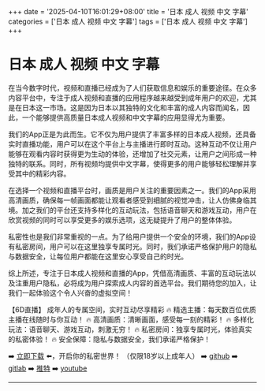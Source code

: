 +++
date = '2025-04-10T16:01:29+08:00'
title = '日本 成人 视频 中文 字幕'
categories = ['日本 成人 视频 中文 字幕']
tags = ['日本 成人 视频 中文 字幕']
+++

# 日本 成人 视频 中文 字幕

在当今数字时代，视频和直播已经成为了人们获取信息和娱乐的重要途径。在众多内容平台中，专注于成人视频和直播的应用程序越来越受到成年用户的欢迎，尤其是在日本这一市场。这是因为日本以其独特的文化和丰富的成人内容而闻名，因此，一个能够提供高质量日本成人视频和中文字幕的应用显得尤为重要。

我们的App正是为此而生。它不仅为用户提供了丰富多样的日本成人视频，还具备实时直播功能，用户可以在这个平台上与主播进行即时互动。这种互动不仅让用户能够在观看内容时获得更为生动的体验，还增加了社交元素，让用户之间形成一种独特的联系。同时，所有视频均提供中文字幕，使得更多的用户能够轻松理解并享受其中的精彩内容。

在选择一个视频和直播平台时，画质是用户关注的重要因素之一。我们的App采用高清画质，确保每一帧画面都能让观看者感受到细腻的视觉冲击，让人仿佛身临其境。加之我们的平台还支持多样化的互动玩法，包括语音聊天和游戏互动，用户在欣赏视频的同时可以享受更多的娱乐选项，这无疑提升了用户的整体体验。

私密性也是我们非常重视的一点。为了给用户提供一个安全的环境，我们的App设有私密房间，用户可以在这里独享专属时光。同时，我们承诺严格保护用户的隐私与数据安全，让每位用户都能在这里安心享受自己的时光。

综上所述，专注于日本成人视频和直播的App，凭借高清画质、丰富的互动玩法以及注重用户隐私，必将成为用户探索成人内容的首选平台。我们期待您的加入，让我们一起体验这个令人兴奋的虚拟空间！

【6D直播】
成年人的专属空间，实时互动尽享精彩
🔥 精选主播：每天数百位优质主播在线随时与你互动！
🔥 高清画质：清晰画面，感受每一刻的精彩！
🔥 多样化玩法：语音聊天、游戏互动，刺激无穷！
🔥 私密房间：独享专属时光，体验真实的私密体验！
🔥 安全保障：隐私与数据安全，我们承诺严格保护！

➡️ [立即下载](https://down123.s3.ap-east-1.amazonaws.com/down/down.html?channelCode=blog) ⬅️，开启你的私密世界！ （仅限18岁以上成年人）
➡️ [github](https://aldult-live.github.io/)
➡️ [gitlab](https://seo-09598d.gitlab.io/)
➡️ [推特](https://x.com/wegame33)
➡️ [youtube](https://www.youtube.com/@6Dlive)

---
